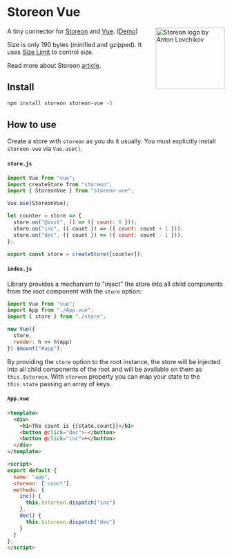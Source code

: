 # Storeon Vue

<img src="https://storeon.github.io/storeon/logo.svg" align="right" alt="Storeon logo by Anton Lovchikov" width="160" height="142">

A tiny connector for [Storeon] and [Vue]. ([Demo])

Size is only 190 bytes (minified and gzipped). It uses [Size Limit] to control size.

Read more about Storeon [article].

[storeon]: https://github.com/storeon/storeon
[tools]: https://github.com/storeon/storeon#tools
[vue]: https://github.com/vuejs/vue
[size limit]: https://github.com/ai/size-limit
[demo]: https://codesandbox.io/s/throbbing-sunset-x27qc
[article]: https://evilmartians.com/chronicles/storeon-redux-in-173-bytes

## Install

```sh
npm install storeon storeon-vue -S
```

## How to use

Create a store with `storeon` as you do it usually. You must explicitly install `storeon-vue` via `Vue.use()`.

#### `store.js`

```javascript
import Vue from "vue";
import createStore from "storeon";
import { StoreonVue } from "storeon-vue";

Vue.use(StoreonVue);

let counter = store => {
  store.on("@init", () => ({ count: 0 }));
  store.on("inc", ({ count }) => ({ count: count + 1 }));
  store.on("dec", ({ count }) => ({ count: count - 1 }));
};

export const store = createStore([counter]);
```

#### `index.js`

Library provides a mechanism to "inject" the store into all child components from the root component with the `store` option:

```javascript
import Vue from "vue";
import App from "./App.vue";
import { store } from "./store";

new Vue({
  store,
  render: h => h(App)
}).$mount("#app");
```

By providing the `store` option to the root instance, the store will be injected
into all child components of the root and will be available on them as `this.$storeon`. With `storeon` property you can map your state to the `this.state` passing an array of keys.

#### `App.vue`

```html
<template>
  <div>
    <h1>The count is {{state.count}}</h1>
    <button @click="dec">-</button>
    <button @click="inc">+</button>
  </div>
</template>

<script>
export default {
  name: "app",
  storeon: ['count'],
  methods: {
    inc() {
      this.$storeon.dispatch("inc")
    },
    dec() {
      this.$storeon.dispatch("dec")
    }
  }
};
</script>
```
